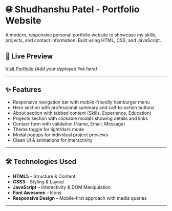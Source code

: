 # 🌐 Shudhanshu Patel - Portfolio Website

A modern, responsive personal portfolio website to showcase my skills, projects, and contact information. Built using HTML, CSS, and JavaScript.

## 📸 Live Preview

[Visit Portfolio](#) *(Add your deployed link here)*

---

## ✨ Features

- Responsive navigation bar with mobile-friendly hamburger menu  
- Hero section with professional summary and call-to-action buttons  
- About section with tabbed content (Skills, Experience, Education)  
- Projects section with clickable modals showing details and links  
- Contact form with validation (Name, Email, Message)  
- Theme toggle for light/dark mode  
- Modal popups for individual project previews  
- Clean UI & animations for interactivity  

---

## 🛠️ Technologies Used

- **HTML5** – Structure & Content  
- **CSS3** – Styling & Layout  
- **JavaScript** – Interactivity & DOM Manipulation  
- **Font Awesome** – Icons  
- **Responsive Design** – Mobile-first approach with media queries  

---



